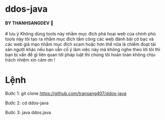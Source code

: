 # ddos-java
<h4>BY THANHSANGDEV 🚀</h4> 
# lưu ý 
Không dùng tools này nhằm mục đích phá hoại web của chính phủ tools này tôi tạo ra nhằm mục đích tấm công các web đánh bài cờ bạc và các web giả mạo nhằm mục đích scam hoặc hơn thế nữa là chiếm đoạt tài sản người khác nếu bạn vẫn cố ý làm việc này mà không nghe theo lời tôi thì bạn bị vấn đề gì liên quan tới pháp luật thì chúng tôi hoàn toàn không chịu trách nhiệm xin cảm ơn ! 

# Lệnh 

Bước 1: git clone https://github.com/transang407/ddos-java

Bước 2: cd ddos-java

Bước 3: java ddos.java

 
